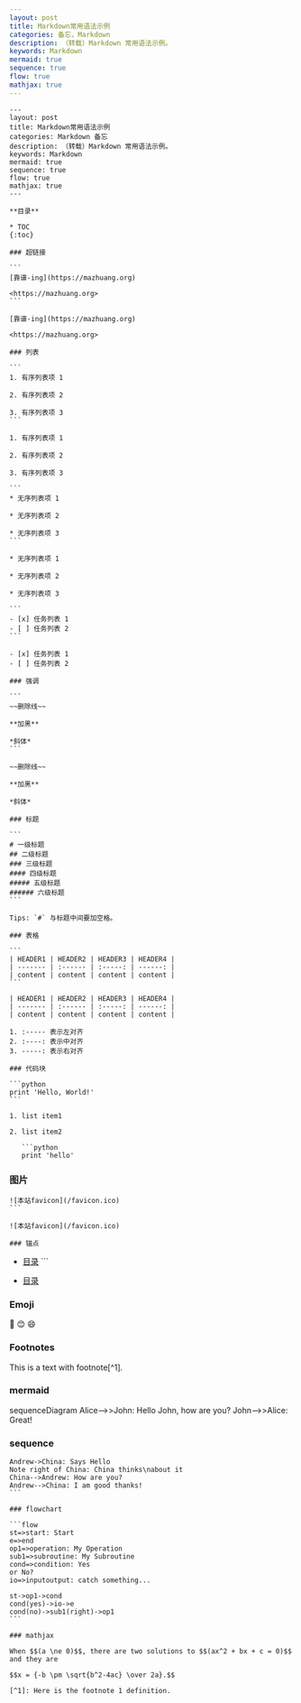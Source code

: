 ```yaml
---
layout: post
title: Markdown常用语法示例
categories: 备忘，Markdown
description: （转载）Markdown 常用语法示例。
keywords: Markdown
mermaid: true
sequence: true
flow: true
mathjax: true
---
```


```
---
layout: post
title: Markdown常用语法示例
categories: Markdown 备忘
description: （转载）Markdown 常用语法示例。
keywords: Markdown
mermaid: true
sequence: true
flow: true
mathjax: true
---

**目录**

* TOC
{:toc}

### 超链接

​```
[靠谱-ing](https://mazhuang.org)

<https://mazhuang.org>
​```

[靠谱-ing](https://mazhuang.org)  

<https://mazhuang.org>

### 列表

​```
1. 有序列表项 1

2. 有序列表项 2

3. 有序列表项 3
​```

1. 有序列表项 1

2. 有序列表项 2

3. 有序列表项 3

​```
* 无序列表项 1

* 无序列表项 2

* 无序列表项 3
​```

* 无序列表项 1

* 无序列表项 2

* 无序列表项 3

​```
- [x] 任务列表 1
- [ ] 任务列表 2
​```

- [x] 任务列表 1
- [ ] 任务列表 2

### 强调

​```
~~删除线~~

**加黑**

*斜体*
​```

~~删除线~~

**加黑**

*斜体*

### 标题

​```
# 一级标题
## 二级标题
### 三级标题
#### 四级标题
##### 五级标题
###### 六级标题
​```

Tips: `#` 与标题中间要加空格。

### 表格

​```
| HEADER1 | HEADER2 | HEADER3 | HEADER4 |
| ------- | :------ | :-----: | ------: |
| content | content | content | content |
​```

| HEADER1 | HEADER2 | HEADER3 | HEADER4 |
| ------- | :------ | :-----: | ------: |
| content | content | content | content |

1. :----- 表示左对齐
2. :----: 表示中对齐
3. -----: 表示右对齐

### 代码块

​```python
print 'Hello, World!'
​```

1. list item1

2. list item2

   ```python
   print 'hello'
```

### 图片

```
![本站favicon](/favicon.ico)
​```

![本站favicon](/favicon.ico)

### 锚点

```
* [目录](#目录)
​```

* [目录](#目录)

### Emoji

:camel:
:blush:
:smile:

### Footnotes

This is a text with footnote[^1].

### mermaid

<div class="mermaid">
sequenceDiagram
    Alice-->>John: Hello John, how are you?
    John-->>Alice: Great!
</div>

### sequence

```sequence
Andrew->China: Says Hello
Note right of China: China thinks\nabout it
China-->Andrew: How are you?
Andrew-->China: I am good thanks!
​```

### flowchart

​```flow
st=>start: Start
e=>end
op1=>operation: My Operation
sub1=>subroutine: My Subroutine
cond=>condition: Yes
or No?
io=>inputoutput: catch something...

st->op1->cond
cond(yes)->io->e
cond(no)->sub1(right)->op1
​```

### mathjax

When $$(a \ne 0)$$, there are two solutions to $$(ax^2 + bx + c = 0)$$ and they are

$$x = {-b \pm \sqrt{b^2-4ac} \over 2a}.$$

[^1]: Here is the footnote 1 definition.
```


